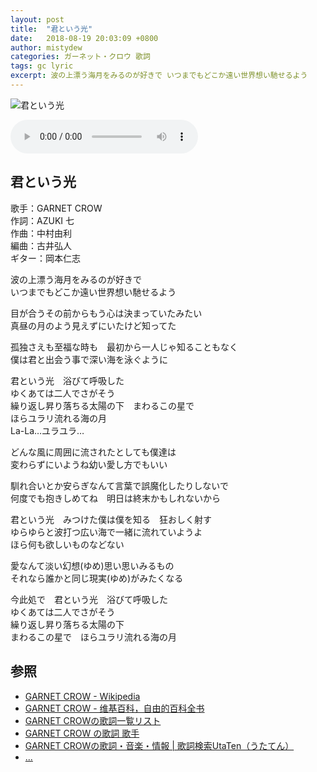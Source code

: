 ```yaml
---
layout: post
title:  "君という光"
date:   2018-08-19 20:03:09 +0800
author: mistydew
categories: ガーネット・クロウ 歌詞
tags: gc lyric
excerpt: 波の上漂う海月をみるのが好きで いつまでもどこか遠い世界想い馳せるよう
---
```

![君という光](https://raw.githubusercontent.com/mistydew/gc/master/images/cover/single/Single_14th_%E5%90%9B%E3%81%A8%E3%81%84%E3%81%86%E5%85%89.jpg)

<audio controls>
  <source src="" type="audio/mpeg">
您的浏览器不支持 audio 元素。
</audio>

## 君という光

歌手：GARNET CROW<br>
作詞：AZUKI 七<br>
作曲：中村由利<br>
編曲：古井弘人<br>
ギター：岡本仁志

波の上漂う海月をみるのが好きで<br>
いつまでもどこか遠い世界想い馳せるよう

目が合うその前からもう心は決まっていたみたい<br>
真昼の月のよう見えずにいたけど知ってた

孤独さえも至福な時も　最初から一人じゃ知ることもなく<br>
僕は君と出会う事で深い海を泳ぐように

君という光　浴びて呼吸した<br>
ゆくあては二人でさがそう<br>
繰り返し昇り落ちる太陽の下　まわるこの星で<br>
ほらユラリ流れる海の月<br>
La-La…ユラユラ…

どんな風に周囲に流されたとしても僕達は<br>
変わらずにいようね幼い愛し方でもいい

馴れ合いとか安らぎなんて言葉で誤魔化したりしないで<br>
何度でも抱きしめてね　明日は終末かもしれないから

君という光　みつけた僕は僕を知る　狂おしく射す<br>
ゆらゆらと波打つ広い海で一緒に流れていようよ<br>
ほら何も欲しいものなどない

愛なんて淡い幻想(ゆめ)思い思いみるもの<br>
それなら誰かと同じ現実(ゆめ)がみたくなる

今此処で　君という光　浴びて呼吸した<br>
ゆくあては二人でさがそう<br>
繰り返し昇り落ちる太陽の下<br>
まわるこの星で　ほらユラリ流れる海の月

## 参照
* [GARNET CROW - Wikipedia](https://ja.wikipedia.org/wiki/GARNET_CROW)
* [GARNET CROW - 维基百科，自由的百科全书](https://zh.wikipedia.org/wiki/GARNET_CROW)
* [GARNET CROWの歌詞一覧リスト](https://www.uta-net.com/artist/344)
* [GARNET CROW の歌詞 歌手](http://www.kasi-time.com/subcat-uta-167-1.html)
* [GARNET CROWの歌詞・音楽・情報 \| 歌詞検索UtaTen（うたてん）](https://utaten.com/artist/GARNET+CROW)
* [...](https://github.com/mistydew/gc)

